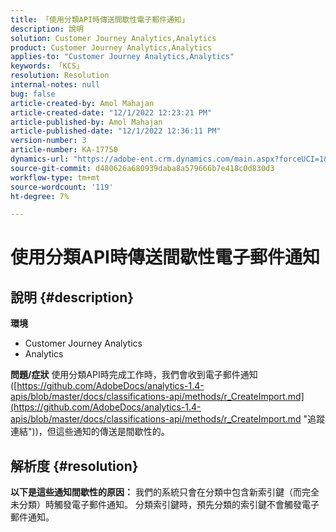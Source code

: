 ```yaml
---
title: 「使用分類API時傳送間歇性電子郵件通知」
description: 說明
solution: Customer Journey Analytics,Analytics
product: Customer Journey Analytics,Analytics
applies-to: "Customer Journey Analytics,Analytics"
keywords: 「KCS」
resolution: Resolution
internal-notes: null
bug: false
article-created-by: Amol Mahajan
article-created-date: "12/1/2022 12:23:21 PM"
article-published-by: Amol Mahajan
article-published-date: "12/1/2022 12:36:11 PM"
version-number: 3
article-number: KA-17750
dynamics-url: "https://adobe-ent.crm.dynamics.com/main.aspx?forceUCI=1&pagetype=entityrecord&etn=knowledgearticle&id=d08d72ee-7271-ed11-9561-6045bd006793"
source-git-commit: d480626a680939daba8a579666b7e418c0d830d3
workflow-type: tm+mt
source-wordcount: '119'
ht-degree: 7%

---
```


# 使用分類API時傳送間歇性電子郵件通知

## 說明 {#description}

<b>環境</b>
- Customer Journey Analytics
- Analytics



<b>問題/症狀</b>
使用分類API時完成工作時，我們會收到電子郵件通知([https://github.com/AdobeDocs/analytics-1.4-apis/blob/master/docs/classifications-api/methods/r_CreateImport.md](https://github.com/AdobeDocs/analytics-1.4-apis/blob/master/docs/classifications-api/methods/r_CreateImport.md "追蹤連結"))，但這些通知的傳送是間歇性的。


## 解析度 {#resolution}

<b>以下是這些通知間歇性的原因：</b>
我們的系統只會在分類中包含新索引鍵（而完全未分類）時觸發電子郵件通知。 分類索引鍵時，預先分類的索引鍵不會觸發電子郵件通知。
